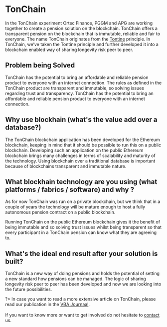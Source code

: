 # TonChain

In the TonChain experiment Ortec Finance, PGGM and APG are working together to create a pension solution on the blockchain. TonChain offers a transparent pension on the blockchain that is immutable, reliable and fair to everyone. The name TonChain originates from the [Tontine](https://en.wikipedia.org/wiki/Tontine) principle. In TonChain, we’ve taken the Tontine principle and further developed it into a blockchain enabled way of sharing longevity risk peer to peer. 

## Problem being Solved
TonChain has the potential to bring an affordable and reliable pension product to everyone with an internet connection. The rules as defined in the TonChain product are transparent and immutable, so solving issues regarding trust and transparency. TonChain has the potential to bring an affordable and reliable pension product to everyone with an internet connection.

## Why use blockhain (what's the value add over a database?)
The TonChain blockchain application has been developed for the Ethereum blockchain, keeping in mind that it should be possible to run this on a public blockchain. Developing such an application on the public Ethereum blockchain brings many challenges in terms of scalability and maturity of the technology. Using blockchain over a traditional database is important because of blockchains transparent and immutable nature. 

## What blockhain technology are you using (what platforms / fabrics / software) and why ?
As for now TonChain was run on a private blockchain, but we think that in a couple of years the technology will be mature enough to host a fully autonomous pension contract on a public blockchain.

Running TonChain on the public Ethereum blockchain gives it the benefit of being immutable and so solving trust issues whilst being transparent so that every participant in a TonChain pension can know what they are agreeing to.

## What's the ideal end result after your solution is built?
TonChain is a new way of doing pensions and holds the potential of setting a new standard how pensions can be managed. The logic of sharing longevity risk peer to peer has been developed and now we are looking into the future possibilities.

?> In case you want to read a more extensive article on TonChain, please read our publication in the [VBA Journaal](https://www.cfasociety.org/netherlands_nl/Documents/VBA%20journaal%20134%20zomer%202018_TOTAAL.pdf).<br><br> If you want to know more or want to get involved do not hesitate to [contact](https://groeifabriek.com/#contact) us.
